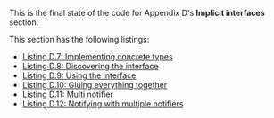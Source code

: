 
This is the final state of the code for Appendix D's **Implicit interfaces** section.

This section has the following listings:

- [Listing D.7: Implementing concrete types](../../all-listings/ad-object-oriented-programming/07-implementing-concrete-types.md)
- [Listing D.8: Discovering the interface](../../all-listings/ad-object-oriented-programming/08-discovering-the-interface.md)
- [Listing D.9: Using the interface](../../all-listings/ad-object-oriented-programming/09-using-the-interface.md)
- [Listing D.10: Gluing everything together](../../all-listings/ad-object-oriented-programming/10-gluing-everything-together.md)
- [Listing D.11: Multi notifier](../../all-listings/ad-object-oriented-programming/11-multi-notifier.md)
- [Listing D.12: Notifying with multiple notifiers](../../all-listings/ad-object-oriented-programming/12-notifying-with-multiple-notifiers.md)
